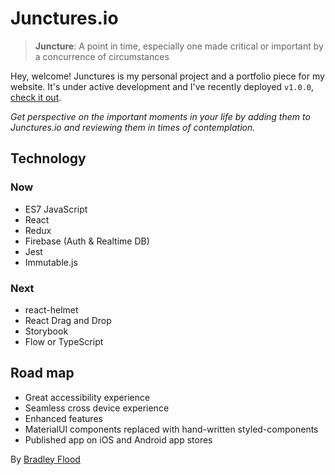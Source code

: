 # Junctures.io

> **Juncture**: A point in time, especially one made critical or important by a concurrence of circumstances

Hey, welcome! Junctures is my personal project and a portfolio piece for my website. It's under active development and I've recently deployed `v1.0.0`, [check it out](https://junctures.io/).

*Get perspective on the important moments in your life by adding them to Junctures.io and reviewing them in times of contemplation.*

## Technology

### Now

* ES7 JavaScript
* React
* Redux
* Firebase (Auth & Realtime DB)
* Jest
* Immutable.js

### Next

* react-helmet
* React Drag and Drop
* Storybook
* Flow or TypeScript

## Road map

* Great accessibility experience
* Seamless cross device experience
* Enhanced features
* MaterialUI components replaced with hand-written styled-components
* Published app on iOS and Android app stores
 
By [Bradley Flood](https://bradleyflood.com)
